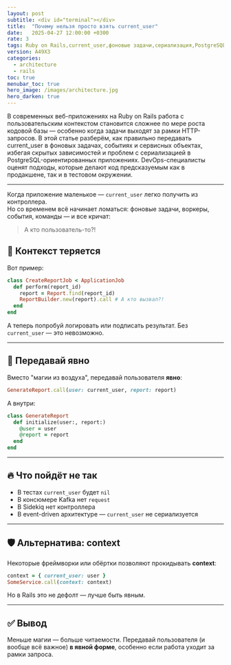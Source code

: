 ```yaml
---
layout: post
subtitle: <div id="terminal"></div>
title:  "Почему нельзя просто взять current_user"
date:   2025-04-27 12:00:00 +0300
rate: 3
tags: Ruby on Rails,current_user,фоновые задачи,сериализация,PostgreSQL,DevOps
version: A49X3
categories:
  - architecture
  - rails
toc: true
menubar_toc: true
hero_image: /images/architecture.jpg
hero_darken: true
---
```

В современных веб-приложениях на Ruby on Rails работа с пользовательским контекстом становится сложнее по мере роста кодовой базы — особенно когда задачи выходят за рамки HTTP-запросов. В этой статье разберём, как правильно передавать current_user в фоновых задачах, событиях и сервисных объектах, избегая скрытых зависимостей и проблем с сериализацией в PostgreSQL-ориентированных приложениях. DevOps-специалисты оценят подходы, которые делают код предсказуемым как в продакшене, так и в тестовом окружении.

---

Когда приложение маленькое — `current_user` легко получить из контроллера.  
Но со временем всё начинает ломаться: фоновые задачи, воркеры, события, команды — и все кричат:
> А кто пользователь-то?!

## 🧵 Контекст теряется

Вот пример:

```ruby
class CreateReportJob < ApplicationJob
  def perform(report_id)
    report = Report.find(report_id)
    ReportBuilder.new(report).call # А кто вызвал?!
  end
end
````

А теперь попробуй логировать или подписать результат. Без `current_user` — это невозможно.

---

## 🧳 Передавай явно

Вместо "магии из воздуха", передавай пользователя **явно**:

```ruby
GenerateReport.call(user: current_user, report: report)
```

А внутри:

```ruby
class GenerateReport
  def initialize(user:, report:)
    @user = user
    @report = report
  end
end
```

---

## 🔥 Что пойдёт не так

* В тестах `current_user` будет `nil`
* В консюмере Kafka нет `request`
* В Sidekiq нет контроллера
* В event-driven архитектуре — `current_user` не сериализуется

---

## 🛡️ Альтернатива: context

Некоторые фреймворки или обёртки позволяют прокидывать **context**:

```ruby
context = { current_user: user }
SomeService.call(context: context)
```

Но в Rails это не дефолт — лучше быть явным.

---

## ✅ Вывод

Меньше магии — больше читаемости.
Передавай пользователя (и вообще всё важное) **в явной форме**, особенно если работа уходит за рамки запроса.
